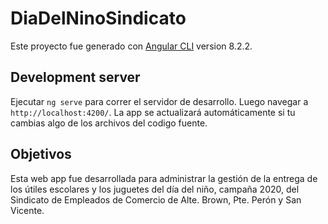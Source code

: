 # DiaDelNinoSindicato

Este proyecto fue generado con [Angular CLI](https://github.com/angular/angular-cli) version 8.2.2.

## Development server

Ejecutar `ng serve` para correr el servidor de desarrollo. Luego navegar a `http://localhost:4200/`. La app se actualizará automáticamente si tu cambias algo de los archivos del codigo fuente.

## Objetivos

Esta web app fue desarrollada para administrar la gestión de la entrega de los útiles escolares y los juguetes del día del niño, campaña 2020, del Sindicato de Empleados de Comercio de Alte. Brown, Pte. Perón y San Vicente.
